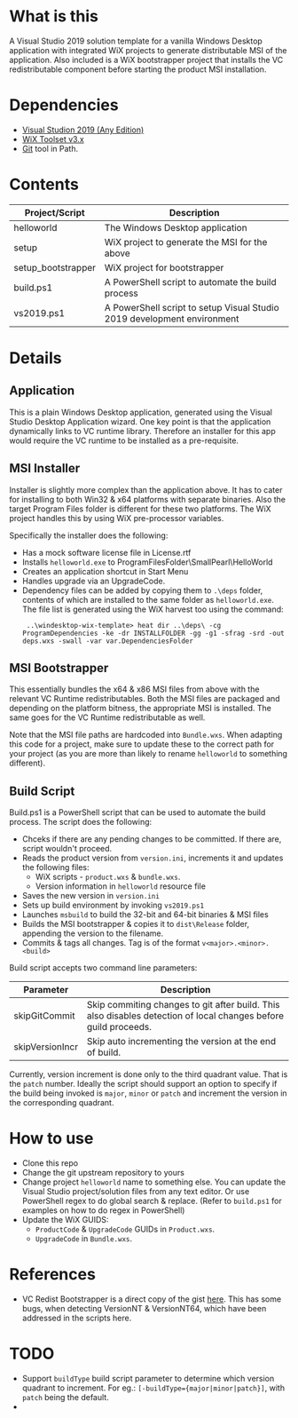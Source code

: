 # What is this
A Visual Studio 2019 solution template for a vanilla Windows Desktop application with integrated WiX projects to generate distributable MSI of the application. Also included is a WiX bootstrapper project that installs the VC redistributable component before starting the product MSI installation.

# Dependencies
* [Visual Studion 2019 (Any Edition)](https://visualstudio.microsoft.com/downloads/)
* [WiX Toolset v3.x](https://wixtoolset.org/)
* [Git](https://git-scm.com/) tool in Path.

# Contents
Project/Script | Description
--------|------------
helloworld | The Windows Desktop application
setup | WiX project to generate the MSI for the above
setup_bootstrapper | WiX project for bootstrapper
build.ps1 | A PowerShell script to automate the build process
vs2019.ps1 | A PowerShell script to setup Visual Studio 2019 development environment

# Details
## Application
This is a plain Windows Desktop application, generated using the Visual Studio Desktop Application wizard. One key point is that the application dynamically links to VC runtime library. Therefore an installer for this  app would require the VC runtime to be installed as a pre-requisite.

## MSI Installer
Installer is slightly more complex than the application above. It has to cater for installing to both Win32 & x64 platforms with separate binaries. Also the target Program Files folder is different for these two platforms. The WiX project handles this by using WiX pre-processor variables.

Specifically the installer does the following:
* Has a mock software license file in License.rtf
* Installs `helloworld.exe` to ProgramFilesFolder\SmallPearl\HelloWorld
* Creates an application shortcut in Start Menu
* Handles upgrade via an UpgradeCode.
* Dependency files can be added by copying them to `.\deps` folder, contents of which are installed to the same folder as `helloworld.exe`. The file list is generated using the WiX harvest too using the command:
  ```
   ..\windesktop-wix-template> heat dir ..\deps\ -cg ProgramDependencies -ke -dr INSTALLFOLDER -gg -g1 -sfrag -srd -out deps.wxs -swall -var var.DependenciesFolder
   ```

## MSI Bootstrapper
This essentially bundles the x64 & x86 MSI files from above with the relevant VC Runtime redistributables. Both the MSI files are packaged and depending on the platform bitness, the appropriate MSI is installed. The same goes for the VC Runtime redistributable as well.

Note that the MSI file paths are hardcoded into `Bundle.wxs`. When adapting this code for a project, make sure to update these to the correct path for your project (as you are more than likely to rename `helloworld` to something different).

## Build Script
Build.ps1 is a PowerShell script that can be used to automate the build process. The script does the following:
* Chceks if there are any pending changes to be committed. If there are, script wouldn't proceed.
* Reads the product version from `version.ini`, increments it and updates the following files:
  * WiX scripts - `product.wxs` & `bundle.wxs`.
  * Version information in `helloworld` resource file
* Saves the new version in `version.ini`
* Sets up build environment by invoking `vs2019.ps1`
* Launches `msbuild` to build the 32-bit and 64-bit binaries & MSI files
* Builds the MSI bootstrapper & copies it to `dist\Release` folder, appending the version to the filename.
* Commits & tags all changes. Tag is of the format `v<major>.<minor>.<build>`

Build script accepts two command line parameters:

Parameter | Description
-----|-------
skipGitCommit | Skip commiting changes to git after build. This also disables detection of local changes before guild proceeds.
skipVersionIncr | Skip auto incrementing the version at the end of build.

Currently, version increment is done only to the third quadrant value. That is the `patch` number. Ideally the script should support an option to specify if the build being invoked is `major`, `minor` or `patch` and increment the version in the corresponding quadrant.

# How to use
* Clone this repo
* Change the git upstream repository to yours
* Change project `helloworld` name to something else. You can update the Visual Studio project/solution files from any text editor. Or use PowerShell regex to do global search & replace. (Refer to `build.ps1` for examples on how to do regex in PowerShell)
* Update the WiX GUIDS:
  * `ProductCode` & `UpgradeCode` GUIDs in `Product.wxs`.
  * `UpgradeCode` in `Bundle.wxs`.

# References
* VC Redist Bootstrapper is a direct copy of the gist [here](https://gist.github.com/nathancorvussolis/6852ba282647aeb0c5c00e742e28eb48). This has some bugs, when detecting VersionNT & VersionNT64, which have been addressed in the scripts here.

# TODO
* Support `buildType` build script parameter to determine which version quadrant to increment. For eg.: `[-buildType={major|minor|patch}]`, with `patch` being the default.
*